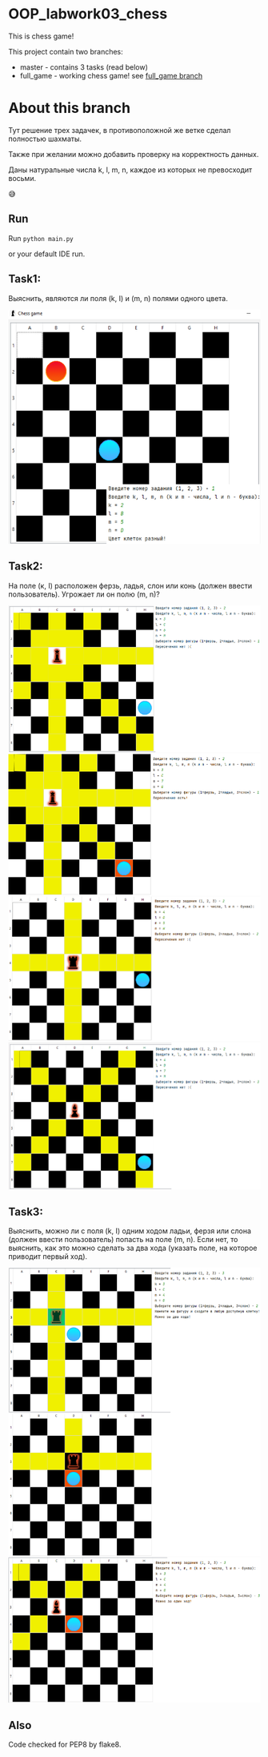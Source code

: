 # OOP_labwork03_chess
This is chess game!

This project contain two branches:
- master - contains 3 tasks (read below)
- full_game - working chess game! see [full_game branch](https://github.com/mruax/OOP_labwork03_chess/blob/full_game/README.md)

# About this branch

Тут решение трех задачек, в противоположной же ветке сделал полностью шахматы.

Также при желании можно добавить проверку на корректность данных.

Даны натуральные числа k, l, m, n,
каждое из которых не превосходит восьми.

:sweat_smile:

## Run

Run `python main.py`

or your default IDE run.

## Task1:

Выяснить, являются ли поля (k, I) и (m, n) полями одного цвета.

![Example image 1](https://github.com/mruax/OOP_labwork03_chess/blob/master/examples/task1.png?raw=true)

## Task2:

На поле (к, I) расположен ферзь, ладья, слон или конь (должен ввести пользователь). Угрожает ли он полю (m, n)?

![Example image 2_1](https://github.com/mruax/OOP_labwork03_chess/blob/master/examples/task2_1.png?raw=true)
![Example image 2_2](https://github.com/mruax/OOP_labwork03_chess/blob/master/examples/task2_2.png?raw=true)
![Example image 2_3](https://github.com/mruax/OOP_labwork03_chess/blob/master/examples/task2_3.png?raw=true)
![Example image 2_4](https://github.com/mruax/OOP_labwork03_chess/blob/master/examples/task2_4.png?raw=true)

## Task3:

Выяснить, можно ли с поля (k, I) одним ходом ладьи, ферзя или слона (должен ввести пользователь) попасть на поле (m, n). Если нет, то выяснить, как это можно сделать за два хода (указать поле, на которое приводит первый ход).

![Example image 3_1](https://github.com/mruax/OOP_labwork03_chess/blob/master/examples/task3_1.png?raw=true)
![Example image 3_2](https://github.com/mruax/OOP_labwork03_chess/blob/master/examples/task3_2.png?raw=true)


## Also

Code checked for PEP8 by flake8.
